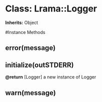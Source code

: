# Class: Lrama::Logger
**Inherits:** Object
    




#Instance Methods
## error(message) [](#method-i-error)

## initialize(outSTDERR) [](#method-i-initialize)

**@return** [Logger] a new instance of Logger

## warn(message) [](#method-i-warn)

